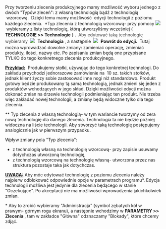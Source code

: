 Przy tworzeniu zlecenia produkcyjnego mamy możliwość wyboru jednego z dwóch "Typów zleceń": z własną technologią bądź z technologią &nbsp;wzorcową. &nbsp;Dzięki temu mamy możliwość &nbsp;edycji technologii z poziomu każdego zlecenia.&nbsp;
\*Typ zlecenia z technologią wzorcową- przy pomocy ![](https://sites.google.com/a/qcadoo.com/qcadoo-mes-documentation/funkcjonalnosci/planowanie/zlecenia-produkcyjne-1/zlecenia-produkcyjne/lupka.png)&nbsp;wybieramy z listy technologię, którą utworzyliśmy wcześniej ( **TECHNOLOGIE \>\> Technologie** ) **.&nbsp;** <font color="#444444" style="line-height:21.333332061767578px">Aby edytować taką technologię wybieramy </font> ![](https://sites.google.com/a/qcadoo.com/qcadoo-mes-documentation/_/rsrc/1353581000318/funkcjonalnosci/planowanie/zlecenia-produkcyjne-1/zlecenia-produkcyjne/parametry-dla-zlecenia/settingsIcon24.png)&nbsp; **Technologia** , a następnie&nbsp; ![](https://sites.google.com/a/qcadoo.com/qcadoo-mes-documentation/funkcjonalnosci/planowanie/zlecenia-produkcyjne-1/zlecenia-produkcyjne/startIcon24.png)&nbsp; **Powrót do edycji.&nbsp;** Tutaj można wprowadzać dowolne zmiany: zamieniać operację, zmieniać produkty, ilości, nazwy etc. Po zapisaniu zmian będą one przypisane TYLKO do tego konkretnego zlecenia produkcyjnego.&nbsp;  
  

**<u>Przykład:</u>** &nbsp;Produkujemy stołki, używając do tego konkretnej technologi. Do zakładu przychodzi jednorazowe zamówienie na &nbsp;10 sz. takich stołków, jednak klient życzy sobie zastosować inne nogi niż standardowo. Produkt gotowy będzie produkowany tą samą technologią, jednak zmieni się jeden z produktów wchodzących w jego skład. Dzięki możliwości edycji można dokonać zmian na drzewie technologii podmieniając ten produkt. Nie trzeba więc zakładać nowej technologii, a zmiany będą widoczne tylko dla tego zlecenia.&nbsp;  

  
\*\* Typ zlecenia z własną technologią- w tym wariancie tworzymy od zera nową technologię dla danego zlecenia. Technologia ta nie będzie później widoczna na liście technologii. Aby stworzyć taką technologię postępujemy analogicznie jak w pierwszym przypadku.  
  
Wpływ zmiany pola "Typ zlecenia":

- z technologią własną na technologię wzorcową- przy zapisie usuwamy dotychczas utworzoną technologię,
- z technologią wzorcową na technologię własną- utworzona przez nas struktura pozostaje taka jak dotychczas.

<u><b>UWAGA:</b></u> Aby móc edytować technologię z poziomu zlecenia należy najpierw odblokować odpowiednie opcje w parametrach programu\*. Edycja technologii możliwa jest jedynie dla zlecenia będącego w stanie "Oczekujące". Po akceptacji nie ma możliwości wprowadzenia jakichkolwiek zmian.

\* Aby to zrobić wybieramy "Administracja" (symbol zębatych kół w prawym- górnym rogu ekranu), a następnie wchodzimy w **PARAMETRY \>\> Zlecenia** , tam w zakładce "Główna" odznaczamy "Blokady", które chcemy zdjąć.&nbsp;
